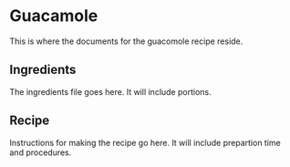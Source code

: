 # Guacamole

This is where the documents for the guacomole recipe reside.

## Ingredients

The ingredients file goes here. It will include portions.

## Recipe

Instructions for making the recipe go here. It will include prepartion time and procedures.
